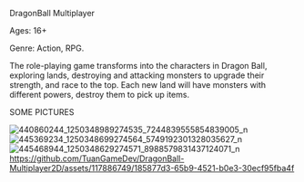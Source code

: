 DragonBall Multiplayer

Ages: 16+

Genre: Action, RPG.

The role-playing game transforms into the characters in Dragon Ball, exploring lands, destroying and attacking monsters to upgrade their strength, and race to the top. Each new land will have monsters with different powers, destroy them to pick up items.

SOME PICTURES

![440860244_1250348989274535_7244839555854839005_n](https://github.com/TuanGameDev/DragonBall-Multiplayer2D/assets/117886749/162754dc-8dbd-43a1-931d-cfd08205384e)
![445369234_1250348699274564_5749192301328035627_n](https://github.com/TuanGameDev/DragonBall-Multiplayer2D/assets/117886749/3cc41b0e-e11e-4d22-9bd3-626379900643)
![445468944_1250348629274571_8988579831437124071_n](https://github.com/TuanGameDev/DragonBall-Multiplayer2D/assets/117886749/224a1b19-3b73-4724-97c0-86593e6e7e81)
https://github.com/TuanGameDev/DragonBall-Multiplayer2D/assets/117886749/185877d3-65b9-4521-b0e3-30ecf95fba4f

